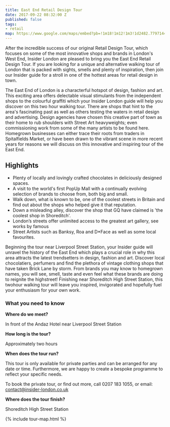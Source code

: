 ```yaml
---
title: East End Retail Design Tour
date: 2017-09-22 08:32:00 Z
published: false
tags:
- retail
map: https://www.google.com/maps/embed?pb=!1m18!1m12!1m3!1d2482.779714424598!2d-0.0832369841719233!3d51.51725727963678!2m3!1f0!2f0!3f0!3m2!1i1024!2i768!4f13.1!3m3!1m2!1s0x48761cb289478319%3A0x419c4e2d44fdcfbe!2sAndaz+London+Liverpool+Street!5e0!3m2!1sde!2suk!4v1506070097013
---
```


After the incredible success of our original Retail Design Tour, which focuses on some of the most innovative shops and brands in London's West End, Insider London are pleased to bring you the East End Retail Design Tour. If you are looking for a unique and alternative walking tour of London that is packed with sights, smells and plenty of inspiration, then join our Insider guide for a stroll in one of the hottest areas for retail design in town.

The East End of London is a characterful hotspot of design, fashion and art. This exciting area offers delectable visual stimulants from the independent shops to the colourful graffiti which your Insider London guide will help you discover on this two hour walking tour. There are shops that hint to the area's fascinating past as well as others testing the waters in retail design and advertising. Design agencies have chosen this creative part of town as their home to rub shoulders with Street Art heavyweights; even commissioning work from some of the many artists to be found here. Homegrown businesses can either trace their roots from traders in Spitalfields Market, or have been drawn to the vibrant scene in more recent years for reasons we will discuss on this innovative and inspiring tour of the East End.

## Highlights
* Plenty of locally and lovingly crafted chocolates in deliciously designed spaces.
* A visit to the world's first PopUp Mall with a continually evolving selection of brands to choose from, both big and small.
* Walk down, what is known to be, one of the coolest streets in Britain and find out about the shops who helped give it that reputation.
* Down a misleading alley, discover the shop that GQ have claimed is 'the coolest shop in Shoreditch'.
* London’s streets offer unlimited access to the greatest art gallery, see works by famous
* Street Artists such as Banksy, Roa and D*Face as well as some local favourites.

Beginning the tour near Liverpool Street Station, your Insider guide will unravel the history of the East End which plays a crucial role in why this area attracts the latest trendsetters in design, fashion and art. Discover local chocolatiers, perfumers and find the plethora of vintage clothing shops that have taken Brick Lane by storm. From brands you may know to homegrown names, you will see, smell, taste and even feel what these brands are doing to reignite the highstreet! Finishing near Shoreditch High Street Station, this twohour walking tour will leave you inspired, invigorated and hopefully fuel your enthusiasm for your own work.

### What you need to know

**Where do we meet?**

In front of the Andaz Hotel near Liverpool Street Station

**How long is the tour?**

Approximately two hours

**When does the tour run?**

This tour is only available for private parties and can be arranged for any date or time. Furthermore, we are happy to create a bespoke programme to reflect your specific needs.

To book the private tour, or find out more, call 0207 183 1055, or email: <a href="mailto:contact@insider-london.co.uk">contact@insider-london.co.uk</a>

**Where does the tour finish?**

Shoreditch High Street Station

{% include tour-map.html %}
